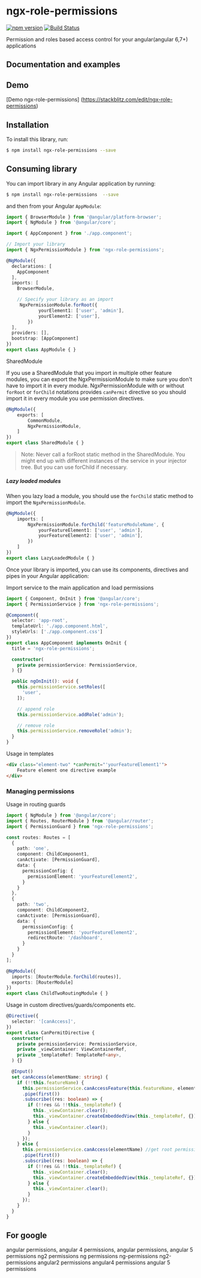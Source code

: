# ngx-role-permissions
[![npm version](https://badge.fury.io/js/ngx-role-permissions.svg)](https://badge.fury.io/js/ngx-role-permissions)
[![Build Status](https://travis-ci.com/grachpower/ngx-role-permissions.svg?branch=master)](https://travis-ci.com/grachpower/ngx-role-permissions)

Permission and roles based access control for your angular(angular 6,7+) applications


## Documentation and examples


## Demo
[Demo ngx-role-permissions] (https://stackblitz.com/edit/ngx-role-permissions)

## Installation

To install this library, run:

```bash
$ npm install ngx-role-permissions --save
```

## Consuming library

You can import library in any Angular application by running:

```bash
$ npm install ngx-role-permissions  --save
```

and then from your Angular `AppModule`:

```typescript
import { BrowserModule } from '@angular/platform-browser';
import { NgModule } from '@angular/core';

import { AppComponent } from './app.component';

// Import your library
import { NgxPermissionModule } from 'ngx-role-permissions';

@NgModule({
  declarations: [
    AppComponent
  ],
  imports: [
    BrowserModule,

    // Specify your library as an import
     NgxPermissionModule.forRoot({
            yourElement1: ['user', 'admin'],
            yourElement2: ['user'],
        })
  ],
  providers: [],
  bootstrap: [AppComponent]
})
export class AppModule { }
```

SharedModule

If you use a SharedModule that you import in multiple other feature modules, you can export the NgxPermissionModule to make sure you don't have to import it in every module.
NgxPermissionModule with or without `forRoot` or `forChild` notations provides `canPermit` directive so you should import it in every module you use permission directives.  
```typescript
@NgModule({
    exports: [
        CommonModule,
        NgxPermissionModule,
    ]
})
export class SharedModule { }
```
> Note: Never call a forRoot static method in the SharedModule. You might end up with different instances of the service in your injector tree. But you can use forChild if necessary.

##### Lazy loaded modules

When you lazy load a module, you should use the `forChild` static method to import the `NgxPermissionModule`.

```typescript
@NgModule({
    imports: [
        NgxPermissionModule.forChild('featureModuleName', {
            yourFeatureElement1: ['user', 'admin'],
            yourFeatureElement2: ['user', 'admin'],
        })
    ]
})
export class LazyLoadedModule { }
```


Once your library is imported, you can use its components, directives and pipes in your Angular application:

Import service to the main application and load permissions

```typescript
import { Component, OnInit } from '@angular/core';
import { PermissionService } from 'ngx-role-permissions';

@Component({
  selector: 'app-root',
  templateUrl: './app.component.html',
  styleUrls: ['./app.component.css']
})
export class AppComponent implements OnInit {
  title = 'ngx-role-permissions';

  constructor(
    private permissionService: PermissionService,
  ) {}

  public ngOnInit(): void {
    this.permissionService.setRoles([
      'user',
    ]);

    // append role
    this.permissionService.addRole('admin');

    // remove role
    this.permissionService.removeRole('admin');
  }
}

```

Usage in templates 

```html
<div class="element-two" *canPermit="'yourFeatureElement1'">
    Feature element one directive example
</div>
```
### Managing permissions


Usage in routing guards
```typescript
import { NgModule } from '@angular/core';
import { Routes, RouterModule } from '@angular/router';
import { PermissionGuard } from 'ngx-role-permissions';

const routes: Routes = [
  {
    path: 'one',
    component: ChildComponent1,
    canActivate: [PermissionGuard],
    data: {
      permissionConfig: {
        permissionElement: 'yourFeatureElement2',
      }
    }
  },
  {
    path: 'two',
    component: ChildComponent2,
    canActivate: [PermissionGuard],
    data: {
      permissionConfig: {
        permissionElement: 'yourFeatureElement2',
        redirectRoute: '/dashboard',
      }
    }
  }
];

@NgModule({
  imports: [RouterModule.forChild(routes)],
  exports: [RouterModule]
})
export class ChildTwoRoutingModule { }
```

Usage in custom directives/guards/components etc.
```typescript
@Directive({
  selector: '[canAccess]',
})
export class CanPermitDirective {
  constructor(
    private permissionService: PermissionService,
    private _viewContainer: ViewContainerRef,
    private _templateRef: TemplateRef<any>,
  ) {}

  @Input()
  set canAccess(elementName: string) {
    if (!!this.featureName) {
      this.permissionService.canAccessFeature(this.featureName, elementName) //get feature permission element
      .pipe(first())
      .subscribe((res: boolean) => {
        if (!!res && !!this._templateRef) {
          this._viewContainer.clear();
          this._viewContainer.createEmbeddedView(this._templateRef, {});
        } else {
          this._viewContainer.clear();
        }
      });
    } else {
      this.permissionService.canAccess(elementName) //get root permission element
      .pipe(first())
      .subscribe((res: boolean) => {
        if (!!res && !!this._templateRef) {
          this._viewContainer.clear();
          this._viewContainer.createEmbeddedView(this._templateRef, {});
        } else {
          this._viewContainer.clear();
        }
      });
    }
  }
}
```


## For google
angular permissions, angular 4 permissions, angular permissions, angular 5 permissions ng2 permissions ng permissions
ng-permissions ng2-permissions angular2 permissions  angular4 permissions angular 5 permissions

